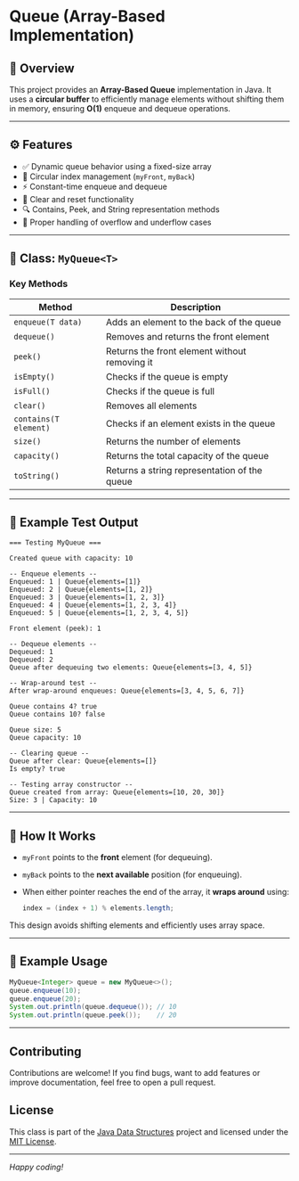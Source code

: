 # **Queue (Array-Based Implementation)**

## 📘 Overview

This project provides an **Array-Based Queue** implementation in Java.
It uses a **circular buffer** to efficiently manage elements without shifting them in memory, ensuring **O(1)** enqueue and dequeue operations.

---

## ⚙️ Features

* ✅ Dynamic queue behavior using a fixed-size array
* 🔁 Circular index management (`myFront`, `myBack`)
* ⚡ Constant-time enqueue and dequeue
* 🧹 Clear and reset functionality
* 🔍 Contains, Peek, and String representation methods
* 🚫 Proper handling of overflow and underflow cases

---

## 🧩 Class: `MyQueue<T>`

### Key Methods

| Method                | Description                                   |
| --------------------- | --------------------------------------------- |
| `enqueue(T data)`     | Adds an element to the back of the queue      |
| `dequeue()`           | Removes and returns the front element         |
| `peek()`              | Returns the front element without removing it |
| `isEmpty()`           | Checks if the queue is empty                  |
| `isFull()`            | Checks if the queue is full                   |
| `clear()`             | Removes all elements                          |
| `contains(T element)` | Checks if an element exists in the queue      |
| `size()`              | Returns the number of elements                |
| `capacity()`          | Returns the total capacity of the queue       |
| `toString()`          | Returns a string representation of the queue  |

---

## 🧪 Example Test Output

```
=== Testing MyQueue ===

Created queue with capacity: 10

-- Enqueue elements --
Enqueued: 1 | Queue{elements=[1]}
Enqueued: 2 | Queue{elements=[1, 2]}
Enqueued: 3 | Queue{elements=[1, 2, 3]}
Enqueued: 4 | Queue{elements=[1, 2, 3, 4]}
Enqueued: 5 | Queue{elements=[1, 2, 3, 4, 5]}

Front element (peek): 1

-- Dequeue elements --
Dequeued: 1
Dequeued: 2
Queue after dequeuing two elements: Queue{elements=[3, 4, 5]}

-- Wrap-around test --
After wrap-around enqueues: Queue{elements=[3, 4, 5, 6, 7]}

Queue contains 4? true
Queue contains 10? false

Queue size: 5
Queue capacity: 10

-- Clearing queue --
Queue after clear: Queue{elements=[]}
Is empty? true

-- Testing array constructor --
Queue created from array: Queue{elements=[10, 20, 30]}
Size: 3 | Capacity: 10
```

---

## 🧠 How It Works

* `myFront` points to the **front** element (for dequeuing).
* `myBack` points to the **next available** position (for enqueuing).
* When either pointer reaches the end of the array, it **wraps around** using:

  ```java
  index = (index + 1) % elements.length;
  ```

This design avoids shifting elements and efficiently uses array space.

---

## 🧰 Example Usage

```java
MyQueue<Integer> queue = new MyQueue<>();
queue.enqueue(10);
queue.enqueue(20);
System.out.println(queue.dequeue()); // 10
System.out.println(queue.peek());    // 20
```

---

## Contributing

Contributions are welcome! If you find bugs, want to add features or improve documentation, feel free to open a pull request.

## License

This class is part of the [Java Data Structures](https://github.com/Eyadeltaher/java-data-structures) project and licensed under the [MIT License](../LICENSE).

---

*Happy coding!*

